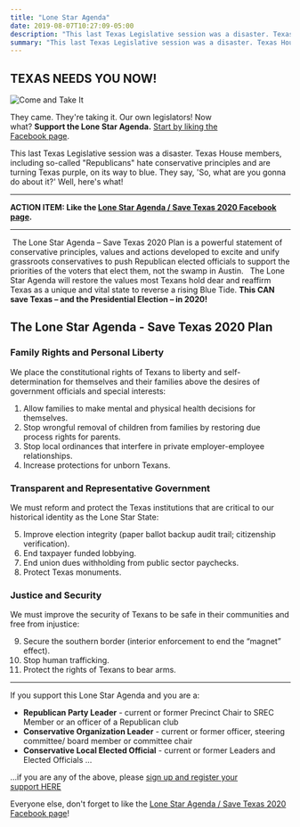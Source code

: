 ```yaml
---
title: "Lone Star Agenda"
date: 2019-08-07T10:27:09-05:00
description: "This last Texas Legislative session was a disaster. Texas House members, including so-called \'Republicans\' hate conservative principles and are turning/have turned Texas purple, on its way to blue. They are saying, 'What are you gonna do about it?' Here\'s what."
summary: "This last Texas Legislative session was a disaster. Texas House members, including so-called \'Republicans\' hate conservative principles and are turning Texas purple, on its way to blue. They say, 'So, what are you gonna do about it?' Well, here\'s what!"
---
```


## <span class="hilite">TEXAS NEEDS YOU NOW!</span>

<div class="align-right" style="max-width:400px;">
<img src="/img/come-and-take-it.png" alt="Come and Take It">  
<p>They came. They're taking it. Our own legislators! Now what? <strong>Support the Lone Star Agenda.</strong> <a href="https://www.facebook.com/SaveTexas2020">Start by liking the Facebook page</a>.</p>
</div>

This last Texas Legislative session was a disaster. Texas House members, including so-called "Republicans" hate conservative principles and are turning Texas purple, on its way to blue. They say, 'So, what are you gonna do about it?' Well, here's what!  

---

**ACTION ITEM: Like the [Lone Star Agenda / Save Texas 2020 Facebook page](https://www.facebook.com/SaveTexas2020).**  

---

 The Lone Star Agenda – Save Texas 2020 Plan is a powerful statement of conservative principles, values and actions developed to excite and unify grassroots conservatives to push Republican elected officials to support the priorities of the voters that elect them, not the swamp in Austin.   The Lone Star Agenda will restore the values most Texans hold dear and reaffirm Texas as a unique and vital state to reverse a rising Blue Tide. **This CAN save Texas – and the Presidential Election – in 2020! **  

## <span class="hilite">The Lone Star Agenda - Save Texas 2020 Plan</span> 

### <span class="hilite">Family Rights and Personal Liberty </span>

We place the constitutional rights of Texans to liberty and self-determination for themselves and their families above the desires of government officials and special interests:    

1. Allow families to make mental and physical health decisions for themselves. 
2. Stop wrongful removal of children from families by restoring due process rights for parents. 
3. Stop local ordinances that interfere in private employer-employee relationships. 
4. Increase protections for unborn Texans.  

### <span class="hilite">Transparent and Representative Government </span>

We must reform and protect the Texas institutions that are critical to our historical identity as the Lone Star State:  

<ol start="5"><li>Improve election integrity (paper ballot backup audit trail; citizenship verification).</li><li>End taxpayer funded lobbying.</li><li>End union dues withholding from public sector paychecks.</li><li>Protect Texas monuments.</li></ol>

### <span class="hilite">Justice and Security</span>

We must improve the security of Texans to be safe in their communities and free from injustice:    

<ol start="9">
<li>Secure the southern border (interior enforcement to end the “magnet” effect). </li>
<li>Stop human trafficking. </li>
<li>Protect the rights of Texans to bear arms.</li>
</ol>

---

If you support this Lone Star Agenda and you are a:

- **Republican Party Leader** - current or former Precinct Chair to SREC Member or an officer of a Republican club
- **Conservative Organization Leader** - current or former officer, steering committee/ board member or committee chair
- **Conservative Local Elected Official** - current or former Leaders and Elected Officials &hellip;

&hellip;if you are any of the above, please <a href="mailto:grassrootsleadership@gawtp.com?subject=I+want+to+sign+the+Pledge+to+Save+Texas&body=I+want+to+sign+the+pledge!+Below+is+the+identification+information+REQUIRED+BEFORE+my+name+will+be+added+as+a+Coalition+signer:%0A%0AMy+name:+%0AGrassroots+or+Party+Organization+name:+%0AMy+current+or+past+title+with+the+organization:+%0AMy+TX+House+District+%23+%0AMy+TX+Senate+District+%23+%0AMy+US+Congressional+District+%23+%0AMy+mailing+address+city:+%0A">sign up and register your support HERE</a>

Everyone else, don't forget to like the [Lone Star Agenda / Save Texas 2020 Facebook page](https://www.facebook.com/SaveTexas2020)!  
